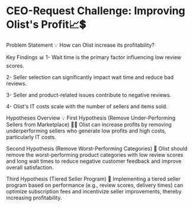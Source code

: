 # CEO-Request Challenge: Improving Olist's Profit📈💲

Problem Statement 💡
How can Olist increase its profitability?

Key Findings 📊
1- Wait time is the primary factor influencing low review scores.

2- Seller selection can significantly impact wait time and reduce bad reviews.

3- Seller and product-related issues contribute to negative reviews.

4- Olist's IT costs scale with the number of sellers and items sold.

Hypotheses Overview 💡
First Hypothesis (Remove Under-Performing Sellers from Marketplace) 🚫🛒 Olist can increase profits by removing underperforming sellers who generate low profits and high costs, particularly IT costs.

Second Hypothesis (Remove Worst-Performing Categories) 🛑 Olist should remove the worst-performing product categories with low review scores and long wait times to reduce negative customer feedback and improve overall satisfaction.

Third Hypothesis (Tiered Seller Program) 🏅 Implementing a tiered seller program based on performance (e.g., review scores, delivery times) can optimize subscription fees and incentivize seller improvements, thereby increasing profitability.


